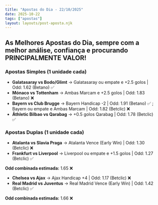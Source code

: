 ```yaml
---
title: "Apostas do Dia - 22/10/2025"
date: 2025-10-22
tags: ["apostas"]
layout: layouts/post-aposta.njk
---
```


## As Melhores Apostas do Dia, sempre com a melhor análise, confiança e procurando PRINCIPALMENTE VALOR!

### Apostas Simples (1 unidade cada)

- **Galatasaray vs Bodo/Glimt** → Galatasaray ou empate e +2.5 golos | Odd: 1.62 (Betano) ✅
- **Mónaco vs Tottenham** → Ambas Marcam e +2.5 golos | Odd: 1.83 (Betano) ❌
- **Bayern vs Club Brugge** → Bayern Handicap -2 | Odd: 1.91 (Betano) ✅ ; Bayern ou empate e Ambas Marcam | Odd: 1.82 (Betclic)  ❌
- **Ãthletic Bilbao vs Qarabag** → +0.5 golos Qarabag | Odd: 1.78 (Betclic) ✅


### Apostas Duplas (1 unidade cada)

- **Atalanta vs Slavia Praga** → Atalanta Vence (Early Win) | Odd: 1.30 (Betclic) ❌
- **Frankfurt vs Liverpool** → Liverpool ou empate e +1.5 golos | Odd: 1.27 (Betclic) ✅

**Odd combinada estimada:** 1.65 ❌

- **Chelsea vs Ajax** → Ajax Handicap +4  | Odd: 1.17 (Betclic) ❌
- **Real Madrid vs Juventus** → Real Madrid Vence (Early Win) | Odd: 1.42 (Betclic) ✅

**Odd combinada estimada:** 1.66 ❌


